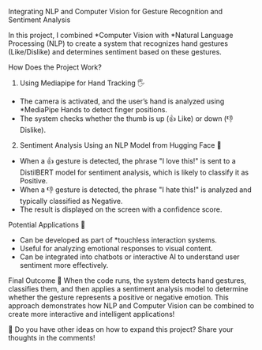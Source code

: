  Integrating NLP and Computer Vision for Gesture Recognition and Sentiment Analysis

In this project, I combined *Computer Vision with *Natural Language Processing (NLP) to create a system that recognizes hand gestures (Like/Dislike) and determines sentiment based on these gestures.  

How Does the Project Work?
1.  Using Mediapipe for Hand Tracking 🖐  
   - The camera is activated, and the user’s hand is analyzed using *MediaPipe Hands to detect finger positions.  
   - The system checks whether the thumb is up (👍 Like) or down (👎 Dislike).  

2.  Sentiment Analysis Using an NLP Model from Hugging Face 🧠  
   - When a 👍 gesture is detected, the phrase "I love this!" is sent to a DistilBERT model for sentiment analysis, which is likely to classify it as Positive.  
   - When a 👎 gesture is detected, the phrase "I hate this!" is analyzed and typically classified as Negative.  
   - The result is displayed on the screen with a confidence score.  

Potential Applications 📌 
- Can be developed as part of *touchless interaction systems.  
- Useful for analyzing emotional responses to visual content.  
- Can be integrated into chatbots or interactive AI to understand user sentiment more effectively.  

Final Outcome 🎯
When the code runs, the system detects hand gestures, classifies them, and then applies a sentiment analysis model to determine whether the gesture represents a positive or negative emotion. This approach demonstrates how NLP and Computer Vision can be combined to create more interactive and intelligent applications!  



🚀 Do you have other ideas on how to expand this project? Share your thoughts in the comments!
